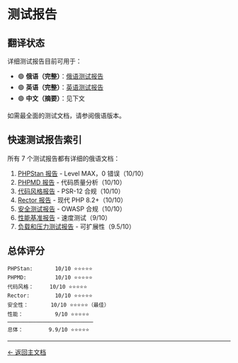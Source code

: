 # 测试报告

## 翻译状态

详细测试报告目前可用于：
- 🟢 **俄语（完整）**：[俄语测试报告](../../ru/tests/)
- 🟢 **英语（完整）**：[英语测试报告](../../en/tests/)
- 🟢 **中文（摘要）**：见下文

如需最全面的测试文档，请参阅俄语版本。

## 快速测试报告索引

所有 7 个测试报告都有详细的俄语文档：

1. [PHPStan 报告](../../ru/tests/PHPSTAN_REPORT.md) - Level MAX，0 错误（10/10）
2. [PHPMD 报告](../../ru/tests/PHPMD_REPORT.md) - 代码质量分析（10/10）
3. [代码风格报告](../../ru/tests/CODE_STYLE_REPORT.md) - PSR-12 合规（10/10）
4. [Rector 报告](../../ru/tests/RECTOR_REPORT.md) - 现代 PHP 8.2+（10/10）
5. [安全测试报告](../../ru/tests/SECURITY_TESTS_REPORT.md) - OWASP 合规（10/10）
6. [性能基准报告](../../ru/tests/PERFORMANCE_BENCHMARK_REPORT.md) - 速度测试（9/10）
7. [负载和压力测试报告](../../ru/tests/LOAD_STRESS_REPORT.md) - 可扩展性（9.5/10）

## 总体评分

```
PHPStan:       10/10 ⭐⭐⭐⭐⭐
PHPMD:         10/10 ⭐⭐⭐⭐⭐
代码风格：     10/10 ⭐⭐⭐⭐⭐
Rector:        10/10 ⭐⭐⭐⭐⭐
安全性：       10/10 ⭐⭐⭐⭐⭐（最佳）
性能：          9/10 ⭐⭐⭐⭐⭐
───────────────────────────
总体：        9.9/10 ⭐⭐⭐⭐⭐
```

---

[← 返回主文档](../README.md)
